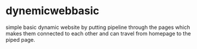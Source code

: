 # dynemicwebbasic
simple basic dynamic website by putting pipeline through the pages which makes them connected to each other and can travel from
homepage to the piped page.
